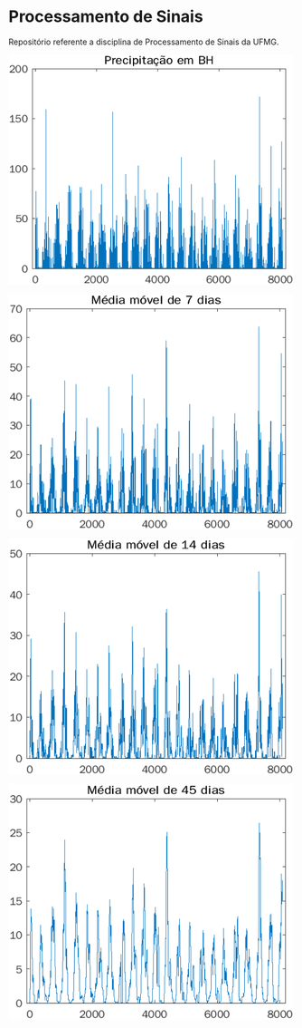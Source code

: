 # Processamento de Sinais
Repositório referente a disciplina de Processamento de Sinais da UFMG.

![](./figures/figura1-1.png)

![](./figures/figura2-1.png)

![](./figures/figura3-1.png)

![](./figures/figura4-1.png)


